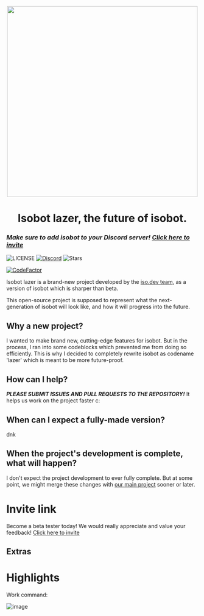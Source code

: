<p align="center">
  <img width="500px" src="https://github.com/PyBotDevs/isobot-resources/blob/base/lazer/icons/grey-transparent.png?raw=true">
</p>

<h1 align='center'>Isobot lazer, the future of isobot.</h1>

### ***Make sure to add isobot to your Discord server! [Click here to invite](https://discord.com/api/oauth2/authorize?client_id=896437848176230411&permissions=8&scope=bot%20applications.commands)***

![LICENSE](https://img.shields.io/github/license/notsniped/isobot-lazer?style=for-the-badge)
[![Discord](https://img.shields.io/discord/880409977074888714?color=%235865F2&label=Discord&logo=discord&logoColor=%23fffz&style=for-the-badge)](https://discord.gg/b5pz8T6Yjr)
![Stars](https://img.shields.io/github/stars/notsniped/isobot-lazer?style=for-the-badge)

[![CodeFactor](https://www.codefactor.io/repository/github/pybotdevs/isobot-lazer/badge)](https://www.codefactor.io/repository/github/pybotdevs/isobot-lazer)

Isobot lazer is a brand-new project developed by the [iso.dev team](https://github.com/PyBotDevs), as a version of isobot which is sharper than beta.

This open-source project is supposed to represent what the next-generation of isobot will look like, and how it will progress into the future.

## Why a new project?
I wanted to make brand new, cutting-edge features for isobot. But in the process, I ran into some codeblocks which prevented me from doing so efficiently. This is why I decided to completely rewrite isobot as codename 'lazer' which is meant to be more future-proof.

## How can I help?
***PLEASE SUBMIT ISSUES AND PULL REQUESTS TO THE REPOSITORY!*** It helps us work on the project faster c:

## When can I expect a fully-made version?
dnk

## When the project's development is complete, what will happen?
I don't expect the project development to ever fully complete. But at some point, we might merge these changes with [our main project](https://github.com/PyBotDevs/isobot-python) sooner or later.

# Invite link
Become a beta tester today! We would really appreciate and value your feedback! [Click here to invite](https://discord.com/api/oauth2/authorize?client_id=896437848176230411&permissions=8&scope=bot%20applications.commands)

## Extras
# Highlights
Work command:

![image](https://user-images.githubusercontent.com/72265661/170833960-7ce1acdf-7dc6-4933-8969-144ed2d57a93.png)
